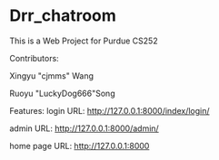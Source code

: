# Drr_chatroom

This is a Web Project for Purdue CS252

Contributors:

Xingyu "cjmms" Wang

Ruoyu "LuckyDog666"Song


Features:
login   URL: http://127.0.0.1:8000/index/login/

admin   URL: http://127.0.0.1:8000/admin/

home page URL: http://127.0.0.1:8000
